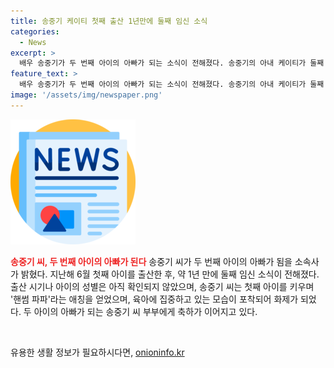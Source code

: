 ```yaml
---
title: 송중기 케이티 첫째 출산 1년만에 둘째 임신 소식
categories:
  - News
excerpt: >
  배우 송중기가 두 번째 아이의 아빠가 되는 소식이 전해졌다. 송중기의 아내 케이티가 둘째 임신을 발표했으며, 아이의 성별이나 출산 시기는 아직 확인되지 않았다. 송중기는 첫째 아이를 키우며 핸썸 파파로 불리며 육아에 전념하고 있는 모습이 화제를 모으고 있으며, 누리꾼들로부터 축하의 메시지가 이어지고 있다. #송중기 #케이티 #둘째임신 #핸썸파파 #인터넷와글와글
feature_text: >
  배우 송중기가 두 번째 아이의 아빠가 되는 소식이 전해졌다. 송중기의 아내 케이티가 둘째 임신을 발표했으며, 아이의 성별이나 출산 시기는 아직 확인되지 않았다. 송중기는 첫째 아이를 키우며 핸썸 파파로 불리며 육아에 전념하고 있는 모습이 화제를 모으고 있으며, 누리꾼들로부터 축하의 메시지가 이어지고 있다. #송중기 #케이티 #둘째임신 #핸썸파파 #인터넷와글와글
image: '/assets/img/newspaper.png'
---
```


<p><img src="/assets/img/newspaper.png" alt="kimp 속보" /></p>

<p><b><span style="color: #ee2323;">송중기 씨, 두 번째 아이의 아빠가 된다</span></b>
송중기 씨가 두 번째 아이의 아빠가 됨을 소속사가 밝혔다. 지난해 6월 첫째 아이를 출산한 후, 약 1년 만에 둘째 임신 소식이 전해졌다. 출산 시기나 아이의 성별은 아직 확인되지 않았으며, 송중기 씨는 첫째 아이를 키우며 '핸썸 파파'라는 애칭을 얻었으며, 육아에 집중하고 있는 모습이 포착되어 화제가 되었다. 두 아이의 아빠가 되는 송중기 씨 부부에게 축하가 이어지고 있다.</p>

<p data-ke-size="size16">&nbsp;</p>
유용한 생활 정보가 필요하시다면, <a href="https://onioninfo.kr" rel="dofollow">onioninfo.kr</a>


